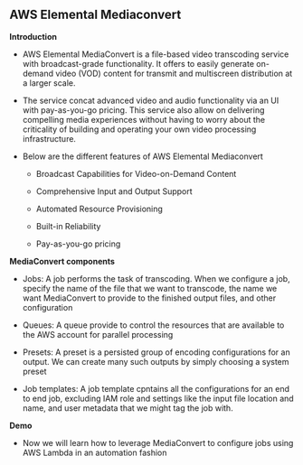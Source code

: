 ## AWS Elemental Mediaconvert

**Introduction**

- AWS Elemental MediaConvert is a file-based video transcoding service with broadcast-grade functionality. It offers to easily generate on-demand video (VOD) content for transmit and multiscreen distribution at a larger scale. 
- The service concat advanced video and audio functionality via an UI with pay-as-you-go pricing. This service also allow on delivering compelling media experiences without having to worry about the criticality of building and operating your own video processing infrastructure.
- Below are the different features of AWS Elemental Mediaconvert

  - Broadcast Capabilities for Video-on-Demand Content
  
  - Comprehensive Input and Output Support
  
  - Automated Resource Provisioning
  
  - Built-in Reliability
  
  - Pay-as-you-go pricing

**MediaConvert components**

  - Jobs: A job performs the task of transcoding. When we configure a job, specify the name of the file that we want to transcode, the name we want MediaConvert to provide to the finished output files, and other configuration

  - Queues: A queue provide to control the resources that are available to the AWS account for parallel processing

  - Presets: A preset is a persisted group of encoding configurations for an output. We can create many such outputs by simply choosing a system preset

  - Job templates: A job template cpntains all the configurations for an end to end job, excluding IAM role and settings like the input file location and name, and user metadata that we might tag the job with.

**Demo**

- Now we will learn how to leverage MediaConvert to configure jobs using AWS Lambda in an automation fashion
